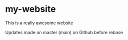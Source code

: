 # my-website

This is a really awesome website

Updates made on master (main) on Github before rebase
